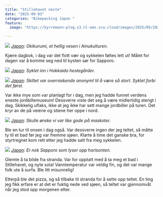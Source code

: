 ```yaml
---
title: "Stillehavet neste"
date: "2025-09-03"
categories: "Bikepacking Japan "
feature:
  image: "https://kyrremann-plog.s3.nl-ams.scw.cloud/images/2025/09/20250903_084041.jpg"

---
```



![](https://kyrremann-plog.s3.nl-ams.scw.cloud/images/2025/09/20250903_084041.jpg)
*[Japan](https://www.google.com/maps/place/42.628932399722224,142.1534149): Okikurumi, et hellig vesen i Ainukulturen.*

Kjære dagbok, i dag var det flott vær og sykkelen føltes lett ut! Målet for dagen var å komme seg ned til kysten sør for Sapporo.


![](https://kyrremann-plog.s3.nl-ams.scw.cloud/images/2025/09/20250903_102200.jpg)
*[Japan](https://www.google.com/maps/place/42.53596089972222,142.07674869972223): Syklet inn i Hokkaido hestegårder.*


![](https://kyrremann-plog.s3.nl-ams.scw.cloud/images/2025/09/20250903_111004.jpg)
*[Japan](https://www.google.com/maps/place/42.5174559,142.02286899972225): Skiltet var overraskende anonymt til å være så stort. Syklet forbi det først.*

Var ikke mye som var planlagt for i dag, men jeg hadde funnet verdens eneste jordbillemuseum! Dessverre viste det seg å være midlertidig stengt i dag. Skikkelig uflaks, ikke at jeg ikke har sett mange jordbiller på turen. Det kryr av de på veiene og stiene her oppe i nord.


![](https://kyrremann-plog.s3.nl-ams.scw.cloud/images/2025/09/20250903_131323.jpg)
*[Japan](https://www.google.com/maps/place/42.574199,141.9255512997222): Skulle ønske vi var like gode på maskoter.*

Ble en tur til onsen i dag også. Var dessverre ingen der jeg teltet, så måtte ty til et bad før jeg var fremme sjøen. Klarte å time det ganske bra, for styrtregnet kom rett etter jeg hadde satt fra meg sykkelen.


![](https://kyrremann-plog.s3.nl-ams.scw.cloud/images/2025/09/20250903_185129.jpg)
*[Japan](https://www.google.com/maps/place/42.60084773055556,141.86207679166665): Er nok Sapporo som lyser opp horisonten.*

Glemte å ta bilde fra stranda. Var for opptatt med å ta meg et bad i Stillehavet, og nyte sola! Vanntemperatur var veldig fin, og det var mange folk ute å surfa. Ble litt misunnelig!

Etterpå ble det pizza, og så tilbake til stranda for å sette opp teltet. En ting jeg fikk erfare er at det er fuktig nede ved sjøen, så teltet var gjennomvåt når jeg stod opp morgenen etter.